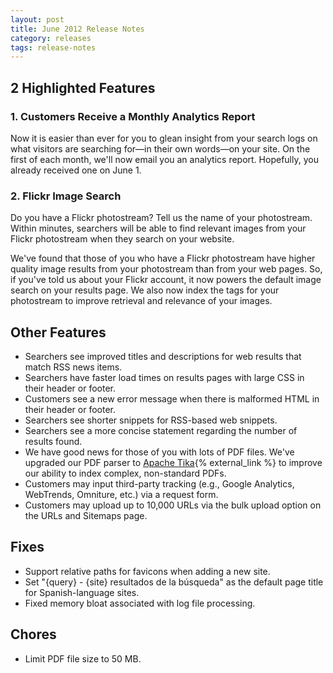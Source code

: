 ```yaml
---
layout: post
title: June 2012 Release Notes
category: releases
tags: release-notes
---
```


## 2 Highlighted Features

### 1. Customers Receive a Monthly Analytics Report

Now it is easier than ever for you to glean insight from your search logs on what visitors are searching for&mdash;in their own words&mdash;on your site. On the first of each month, we'll now email you an analytics report. Hopefully, you  already received one on June 1. 

### 2. Flickr Image Search

Do you have a Flickr photostream? Tell us the name of your photostream. Within minutes, searchers will be able to find relevant images from your Flickr photostream when they search on your website.

We've found that those of you who have a Flickr photostream have higher quality image results from your photostream than from your web pages. So, if you've told us about your Flickr account, it now powers the default image search on your results page. We also now index the tags for your photostream to improve retrieval and relevance of your images.

## Other Features

* Searchers see improved titles and descriptions for web results that match RSS news items.
* Searchers have faster load times on results pages with large CSS in their header or footer.
* Customers see a new error message when there is malformed HTML in their header or footer.
* Searchers see shorter snippets for RSS-based web snippets.
* Searchers see a more concise statement regarding the number of results found.
* We have good news for those of you with lots of PDF files. We've upgraded our PDF parser to [Apache Tika](http://tika.apache.org/){% external_link %} to improve our ability to index complex, non-standard PDFs.
* Customers may input third-party tracking (e.g., Google Analytics, WebTrends, Omniture, etc.) via a request form.
* Customers may upload up to 10,000 URLs via the bulk upload option on the URLs and Sitemaps page.

## Fixes

* Support relative paths for favicons when adding a new site.
* Set "{query} - {site} resultados de la búsqueda" as the default page title for Spanish-language sites.
* Fixed memory bloat associated with log file processing.

## Chores

* Limit PDF file size to 50 MB.